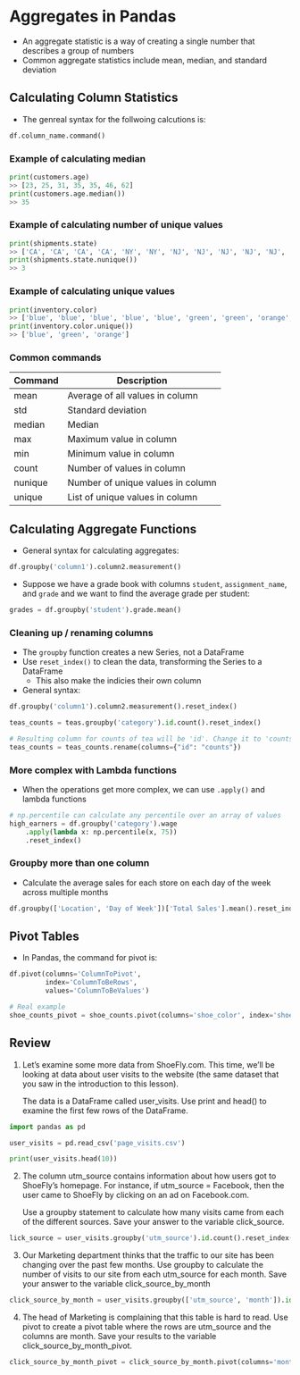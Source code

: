 # Aggregates in Pandas

- An aggregate statistic is a way of creating a single number that describes a group of numbers
- Common aggregate statistics include mean, median, and standard deviation

## Calculating Column Statistics

- The genreal syntax for the follwoing calcutions is:

```python
df.column_name.command()
```

### Example of calculating median

```python
print(customers.age)
>> [23, 25, 31, 35, 35, 46, 62]
print(customers.age.median())
>> 35
```

### Example of calculating number of unique values

```python
print(shipments.state)
>> ['CA', 'CA', 'CA', 'CA', 'NY', 'NY', 'NJ', 'NJ', 'NJ', 'NJ', 'NJ', 'NJ', 'NJ']
print(shipments.state.nunique())
>> 3
```

### Example of calculating unique values

```python
print(inventory.color)
>> ['blue', 'blue', 'blue', 'blue', 'blue', 'green', 'green', 'orange', 'orange', 'orange']
print(inventory.color.unique())
>> ['blue', 'green', 'orange']
```
### Common commands

| Command | Description                       |
|---------|-----------------------------------|
| mean    | Average of all values in column   |
| std     | Standard deviation                |
| median  | Median                            |
| max     | Maximum value in column           |
| min     | Minimum value in column           |
| count   | Number of values in column        |
| nunique | Number of unique values in column |
| unique  | List of unique values in column   |


## Calculating Aggregate Functions

- General syntax for calculating aggregates:

```python
df.groupby('column1').column2.measurement()
```

- Suppose we have a grade book with columns `student`, `assignment_name`, and `grade` and we want to find the average grade per student:

```python
grades = df.groupby('student').grade.mean()
```

### Cleaning up / renaming columns

- The `groupby` function creates a new Series, not a DataFrame
- Use `reset_index()` to clean the data, transforming the Series to a DataFrame
    - This also make the indicies their own column
- General syntax:

```python
df.groupby('column1').column2.measurement().reset_index()
```

```python
teas_counts = teas.groupby('category').id.count().reset_index()

# Resulting column for counts of tea will be 'id'. Change it to 'counts'
teas_counts = teas_counts.rename(columns={"id": "counts"})
```

### More complex with Lambda functions

- When the operations get more complex, we can use `.apply()` and lambda functions

```python
# np.percentile can calculate any percentile over an array of values
high_earners = df.groupby('category').wage
    .apply(lambda x: np.percentile(x, 75))
    .reset_index()
```

### Groupby more than one column

- Calculate the average sales for each store on each day of the week across multiple months

```python
df.groupby(['Location', 'Day of Week'])['Total Sales'].mean().reset_index()
```

## Pivot Tables

- In Pandas, the command for pivot is:

```python
df.pivot(columns='ColumnToPivot',
         index='ColumnToBeRows',
         values='ColumnToBeValues')
```

```python
# Real example
shoe_counts_pivot = shoe_counts.pivot(columns='shoe_color', index='shoe_type', values='id').reset_index()
```

## Review

1. Let’s examine some more data from ShoeFly.com. This time, we’ll be looking at data about user visits to the website (the same dataset that you saw in the introduction to this lesson).

    The data is a DataFrame called user_visits. Use print and head() to examine the first few rows of the DataFrame.

```python
import pandas as pd

user_visits = pd.read_csv('page_visits.csv')

print(user_visits.head(10))
```

2. The column utm_source contains information about how users got to ShoeFly’s homepage. For instance, if utm_source = Facebook, then the user came to ShoeFly by clicking on an ad on Facebook.com.

    Use a groupby statement to calculate how many visits came from each of the different sources. Save your answer to the variable click_source.

```python
lick_source = user_visits.groupby('utm_source').id.count().reset_index()
```

3. Our Marketing department thinks that the traffic to our site has been changing over the past few months. Use groupby to calculate the number of visits to our site from each utm_source for each month. Save your answer to the variable click_source_by_month

```python
click_source_by_month = user_visits.groupby(['utm_source', 'month']).id.count().reset_index()
```

4. The head of Marketing is complaining that this table is hard to read. Use pivot to create a pivot table where the rows are utm_source and the columns are month. Save your results to the variable click_source_by_month_pivot.

```python
click_source_by_month_pivot = click_source_by_month.pivot(columns='month', index='utm_source', values='id').reset_index()
```